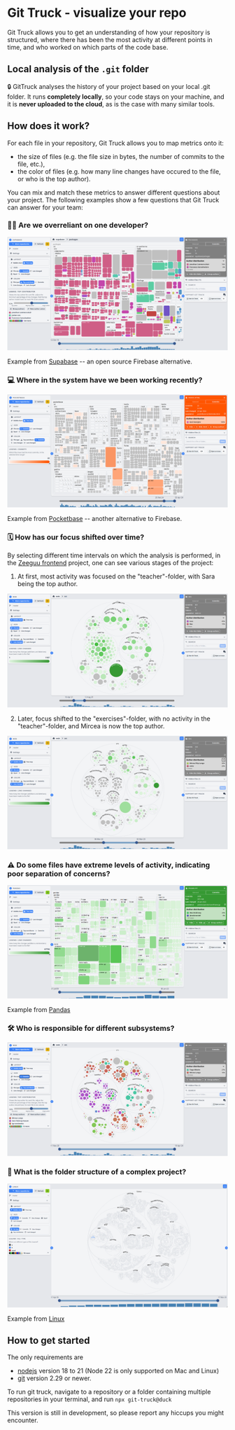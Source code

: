 # Git Truck - visualize your repo

Git Truck allows you to get an understanding of how your repository is structured, where there has been the most activity at different points in time, and who worked on which parts of the code base.

## Local analysis of the `.git` folder

🔒 GitTruck analyses the history of your project based on your local .git folder. It runs **completely locally**, so your code stays on your machine, and it is **never uploaded to the cloud**, as is the case with many similar tools.

## How does it work?

For each file in your repository, Git Truck allows you to map metrics onto it:

- the size of files (e.g. the file size in bytes, the number of commits to the file, etc.),
- the color of files (e.g. how many line changes have occured to the file, or who is the top author).

You can mix and match these metrics to answer different questions about your project. The following examples show a few questions that Git Truck can answer for your team:

### 👨‍💻 Are we overreliant on one developer?

![supabase](./teaser-images/supabase.png)

Example from [Supabase](https://github.com/supabase/supabase) -- an open source Firebase alternative.

### 💻 Where in the system have we been working recently?

![pocketbase](./teaser-images/pocketbase.png)

Example from [Pocketbase](https://github.com/pocketbase/pocketbase) -- another alternative to Firebase.

### 🗓️ How has our focus shifted over time?

By selecting different time intervals on which the analysis is performed, in the [Zeeguu frontend](https://github.com/zeeguu/web/) project, one can see various stages of the project:

1. At first, most activity was focused on the "teacher"-folder, with Sara being the top author.

![web2](./teaser-images/web2.png)

2. Later, focus shifted to the "exercises"-folder, with no activity in the "teacher"-folder, and Mircea is now the top author.

![web1](./teaser-images/web1.png)

### ⚠️ Do some files have extreme levels of activity, indicating poor separation of concerns?

![pandas](./teaser-images/pandas.png)

Example from [Pandas](https://github.com/pandas-dev/pandas)

### 🛠️ Who is responsible for different subsystems?

![topauth](./teaser-images/topauth.png)

### 📂 What is the folder structure of a complex project?

![linux](./teaser-images/linux.png)

Example from [Linux](https://github.com/torvalds/linux)

## How to get started

The only requirements are

- [nodejs](https://nodejs.org/en/) version 18 to 21 (Node 22 is only supported on Mac and Linux)
- [git](https://git-scm.com/downloads) version 2.29 or newer.

To run git truck, navigate to a repository or a folder containing multiple repositories in your terminal, and run `npx git-truck@duck`

This version is still in development, so please report any hiccups you might encounter.
